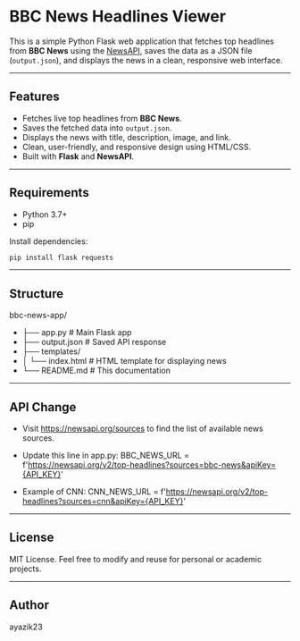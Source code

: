 # BBC News Headlines Viewer

This is a simple Python Flask web application that fetches top headlines from **BBC News** using the [NewsAPI](https://newsapi.org), saves the data as a JSON file (`output.json`), and displays the news in a clean, responsive web interface.

---

## Features

- Fetches live top headlines from **BBC News**.
- Saves the fetched data into `output.json`.
- Displays the news with title, description, image, and link.
- Clean, user-friendly, and responsive design using HTML/CSS.
- Built with **Flask** and **NewsAPI**.

---

## Requirements

- Python 3.7+
- pip

Install dependencies:

```bash
pip install flask requests
```
---

## Structure

bbc-news-app/
- ├── app.py                 # Main Flask app
- ├── output.json            # Saved API response
- ├── templates/
- │         └── index.html         # HTML template for displaying news
- └── README.md              # This documentation

---
## API Change 

- Visit https://newsapi.org/sources to find the list of available news sources.
- Update this line in app.py:
    BBC_NEWS_URL = f'https://newsapi.org/v2/top-headlines?sources=bbc-news&apiKey={API_KEY}'

- Example of CNN:
    CNN_NEWS_URL = f'https://newsapi.org/v2/top-headlines?sources=cnn&apiKey={API_KEY}'

---

## License

MIT License. Feel free to modify and reuse for personal or academic projects.

---

## Author

ayazik23